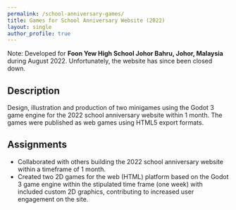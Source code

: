 ```yaml
---
permalink: /school-anniversary-games/
title: Games for School Anniversary Website (2022)
layout: single
author_profile: true
---
```


Note: Developed for **Foon Yew High School Johor Bahru, Johor, Malaysia** during August 2022. Unfortunately, the website has since been closed down.

## Description
Design, illustration and production of two minigames using the Godot 3 game engine for the 2022 school anniversary website within 1 month. The games were published as web games using HTML5 export formats.  

## Assignments
- Collaborated with others building the 2022 school anniversary website within a timeframe of 1 month.
- Created two 2D games for the web (HTML) platform based on the Godot 3 game engine within the stipulated time frame (one week) with included custom 2D graphics, contributing to increased user engagement on the site. 


